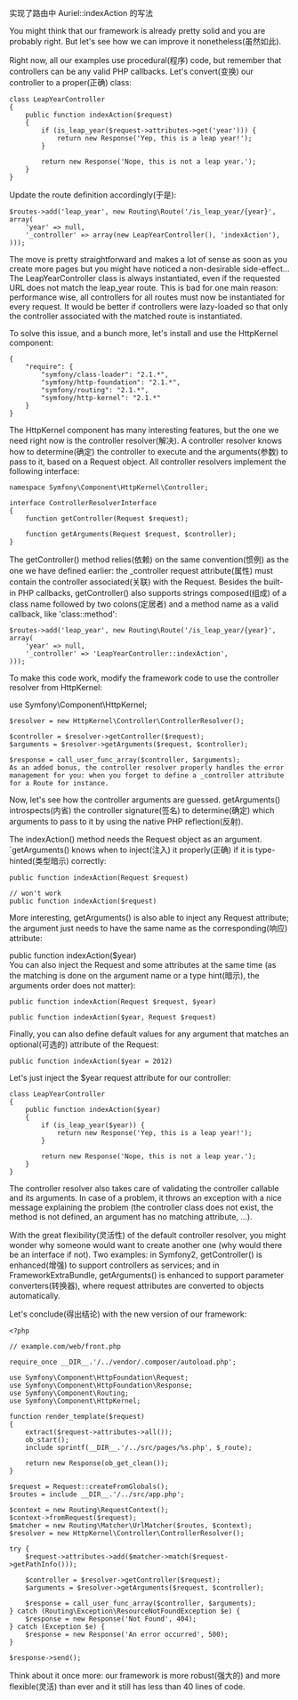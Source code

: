 实现了路由中 Auriel::indexAction 的写法

You might think that our framework is already pretty solid and you are probably right. But let's see how we can improve it nonetheless\(虽然如此\).

Right now, all our examples use procedural\(程序\) code, but remember that controllers can be any valid PHP callbacks. Let's convert\(变换\) our controller to a proper\(正确\) class:

```
class LeapYearController
{
    public function indexAction($request)
    {
        if (is_leap_year($request->attributes->get('year'))) {
            return new Response('Yep, this is a leap year!');
        }

        return new Response('Nope, this is not a leap year.');
    }
}
```

Update the route definition accordingly\(于是\):

```
$routes->add('leap_year', new Routing\Route('/is_leap_year/{year}', array(
    'year' => null,
    '_controller' => array(new LeapYearController(), 'indexAction'),
)));
```

The move is pretty straightforward and makes a lot of sense as soon as you create more pages but you might have noticed a non-desirable side-effect... The LeapYearController class is always instantiated, even if the requested URL does not match the leap\_year route. This is bad for one main reason: performance wise, all controllers for all routes must now be instantiated for every request. It would be better if controllers were lazy-loaded so that only the controller associated with the matched route is instantiated.

To solve this issue, and a bunch more, let's install and use the HttpKernel component:

```
{
    "require": {
        "symfony/class-loader": "2.1.*",
        "symfony/http-foundation": "2.1.*",
        "symfony/routing": "2.1.*",
        "symfony/http-kernel": "2.1.*"
    }
}
```

The HttpKernel component has many interesting features, but the one we need right now is the controller resolver\(解决\). A controller resolver knows how to determine\(确定\) the controller to execute and the arguments\(参数\) to pass to it, based on a Request object. All controller resolvers implement the following interface:

```
namespace Symfony\Component\HttpKernel\Controller;

interface ControllerResolverInterface
{
    function getController(Request $request);

    function getArguments(Request $request, $controller);
}
```

The getController\(\) method relies\(依赖\) on the same convention\(惯例\) as the one we have defined earlier: the \_controller request attribute\(属性\) must contain the controller associated\(关联\) with the Request. Besides the built-in PHP callbacks, getController\(\) also supports strings composed\(组成\) of a class name followed by two colons\(定居者\) and a method name as a valid callback, like 'class::method':

```
$routes->add('leap_year', new Routing\Route('/is_leap_year/{year}', array(
    'year' => null,
    '_controller' => 'LeapYearController::indexAction',
)));
```

To make this code work, modify the framework code to use the controller resolver from HttpKernel:

use Symfony\Component\HttpKernel;

```
$resolver = new HttpKernel\Controller\ControllerResolver();

$controller = $resolver->getController($request);
$arguments = $resolver->getArguments($request, $controller);

$response = call_user_func_array($controller, $arguments);
As an added bonus, the controller resolver properly handles the error management for you: when you forget to define a _controller attribute for a Route for instance.
```

Now, let's see how the controller arguments are guessed. getArguments\(\) introspects\(内省\) the controller signature\(签名\) to determine\(确定\) which arguments to pass to it by using the native PHP reflection\(反射\).

The indexAction\(\) method needs the Request object as an argument. \`getArguments\(\) knows when to inject\(注入\) it properly\(正确\) if it is type-hinted\(类型暗示\) correctly:

```
public function indexAction(Request $request)

// won't work
public function indexAction($request)
```

More interesting, getArguments\(\) is also able to inject any Request attribute; the argument just needs to have the same name as the corresponding\(响应\) attribute:

public function indexAction\($year\)  
You can also inject the Request and some attributes at the same time \(as the matching is done on the argument name or a type hint\(暗示\), the arguments order does not matter\):

```
public function indexAction(Request $request, $year)

public function indexAction($year, Request $request)
```

Finally, you can also define default values for any argument that matches an optional\(可选的\) attribute of the Request:

```
public function indexAction($year = 2012)
```

Let's just inject the $year request attribute for our controller:

```
class LeapYearController
{
    public function indexAction($year)
    {
        if (is_leap_year($year)) {
            return new Response('Yep, this is a leap year!');
        }

        return new Response('Nope, this is not a leap year.');
    }
}
```

The controller resolver also takes care of validating the controller callable and its arguments. In case of a problem, it throws an exception with a nice message explaining the problem \(the controller class does not exist, the method is not defined, an argument has no matching attribute, ...\).

With the great flexibility\(灵活性\) of the default controller resolver, you might wonder why someone would want to create another one \(why would there be an interface if not\). Two examples: in Symfony2, getController\(\) is enhanced\(增强\) to support controllers as services; and in FrameworkExtraBundle, getArguments\(\) is enhanced to support parameter converters\(转换器\), where request attributes are converted to objects automatically.

Let's conclude\(得出结论\) with the new version of our framework:

```
<?php

// example.com/web/front.php

require_once __DIR__.'/../vendor/.composer/autoload.php';

use Symfony\Component\HttpFoundation\Request;
use Symfony\Component\HttpFoundation\Response;
use Symfony\Component\Routing;
use Symfony\Component\HttpKernel;

function render_template($request)
{
    extract($request->attributes->all());
    ob_start();
    include sprintf(__DIR__.'/../src/pages/%s.php', $_route);

    return new Response(ob_get_clean());
}

$request = Request::createFromGlobals();
$routes = include __DIR__.'/../src/app.php';

$context = new Routing\RequestContext();
$context->fromRequest($request);
$matcher = new Routing\Matcher\UrlMatcher($routes, $context);
$resolver = new HttpKernel\Controller\ControllerResolver();

try {
    $request->attributes->add($matcher->match($request->getPathInfo()));

    $controller = $resolver->getController($request);
    $arguments = $resolver->getArguments($request, $controller);

    $response = call_user_func_array($controller, $arguments);
} catch (Routing\Exception\ResourceNotFoundException $e) {
    $response = new Response('Not Found', 404);
} catch (Exception $e) {
    $response = new Response('An error occurred', 500);
}

$response->send();
```

Think about it once more: our framework is more robust\(强大的\) and more flexible\(灵活\) than ever and it still has less than 40 lines of code.

